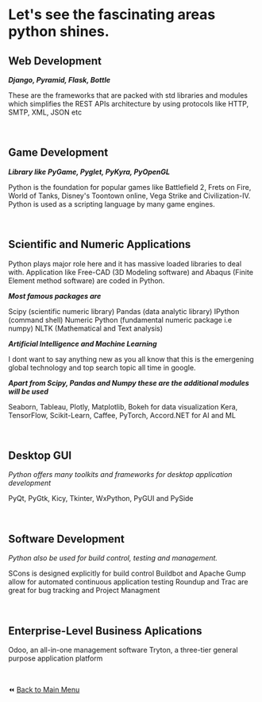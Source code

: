 # Let's see the fascinating areas python shines.

## Web Development

***Django, Pyramid, Flask, Bottle***

These are the frameworks that are packed with std libraries and modules which simplifies the REST APIs architecture by using protocols like HTTP, SMTP, XML, JSON etc

&nbsp;

## Game Development

***Library like PyGame, Pyglet, PyKyra, PyOpenGL***

Python is the foundation for popular games like Battlefield 2, Frets on Fire, World of Tanks, Disney's Toontown online, Vega Strike and Civilization-IV. Python is used as a scripting language by many game engines.

&nbsp;

## Scientific and Numeric Applications

Python plays major role here and it has massive loaded libraries to deal with. Application like Free-CAD (3D Modeling software) and Abaqus (Finite Element method software) are coded in Python.

***Most famous packages are***

Scipy (scientific numeric library)
Pandas (data analytic library)
IPython (command shell)
Numeric Python (fundamental numeric package i.e numpy)
NLTK (Mathematical and Text analysis)

***Artificial Intelligence and Machine Learning***

I dont want to say anything new as you all know that this is the emergening global technology and top search topic all time in google.

***Apart from Scipy, Pandas and Numpy these are the additional modules will be used***

Seaborn, Tableau, Plotly, Matplotlib, Bokeh for data visualization
Kera, TensorFlow, Scikit-Learn, Caffee, PyTorch, Accord.NET for AI and ML

&nbsp;


## Desktop GUI

*Python offers many toolkits and frameworks for desktop application development*

PyQt, PyGtk, Kicy, Tkinter, WxPython, PyGUI and PySide

&nbsp;


## Software Development

*Python also be used for build control, testing and management.*

SCons is designed explicitly for build control
Buildbot and Apache Gump allow for automated continuous application testing
Roundup and Trac are great for bug tracking and Project Managment

&nbsp;

## Enterprise-Level Business Aplications

Odoo, an all-in-one management software
Tryton, a three-tier general purpose application platform

&nbsp;

:rewind: [Back to Main Menu](https://github.com/kumar1987an/Python_Sept2021_Tutorials/blob/root/README.md)
